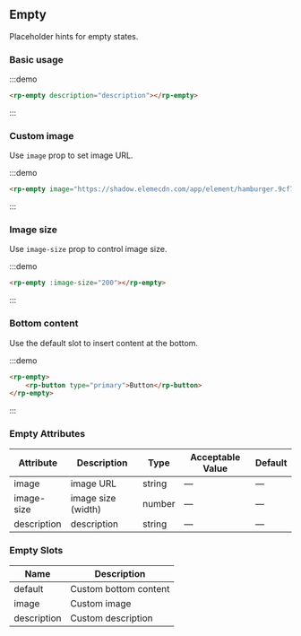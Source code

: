 ## Empty

Placeholder hints for empty states.

### Basic usage

:::demo

```html
<rp-empty description="description"></rp-empty>
```

:::

### Custom image

Use `image` prop to set image URL.

:::demo

```html
<rp-empty image="https://shadow.elemecdn.com/app/element/hamburger.9cf7b091-55e9-11e9-a976-7f4d0b07eef6.png"></rp-empty>
```

:::

### Image size

Use `image-size` prop to control image size.

:::demo

```html
<rp-empty :image-size="200"></rp-empty>
```

:::

### Bottom content

Use the default slot to insert content at the bottom.

:::demo

```html
<rp-empty>
    <rp-button type="primary">Button</rp-button>
</rp-empty>
```

:::

### Empty Attributes

| Attribute   | Description        | Type   | Acceptable Value | Default |
| ----------- | ------------------ | ------ | ---------------- | ------- |
| image       | image URL          | string | —                | —       |
| image-size  | image size (width) | number | —                | —       |
| description | description        | string | —                | —       |

### Empty Slots

| Name        | Description           |
| ----------- | --------------------- |
| default     | Custom bottom content |
| image       | Custom image          |
| description | Custom description    |
